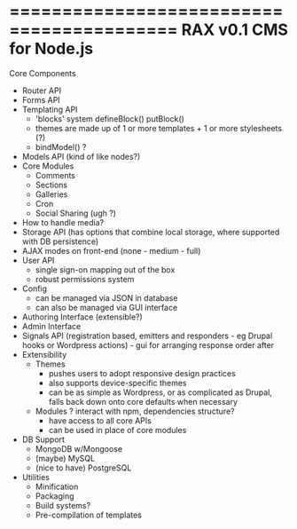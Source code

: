 ==========================================
			RAX v0.1
			CMS for Node.js
==========================================

Core Components
* Router API
* Forms API
* Templating API
	- 'blocks' system defineBlock() putBlock()
	- themes are made up of 1 or more templates + 1 or more stylesheets (?)
	- bindModel() ?
* Models API (kind of like nodes?)
* Core Modules
	- Comments
	- Sections
	- Galleries
	- Cron
	- Social Sharing (ugh ?)
* How to handle media?
* Storage API (has options that combine local storage, where supported with DB persistence)
* AJAX modes on front-end (none - medium - full)
* User API
	- single sign-on mapping out of the box
	- robust permissions system
* Config
	- can be managed via JSON in database
	- can also be managed via GUI interface
* Authoring Interface (extensible?)
* Admin Interface
* Signals API (registration based, emitters and responders - eg Drupal hooks or Wordpress actions) - gui for arranging response order after
* Extensibility
	- Themes
		+ pushes users to adopt responsive design practices
		+ also supports device-specific themes
		+ can be as simple as Wordpress, or as complicated as Drupal, falls back down onto
		core defaults when necessary
	- Modules
		? interact with npm, dependencies structure?
		+ have access to all core APIs
		+ can be used in place of core modules
* DB Support
	- MongoDB w/Mongoose
	- (maybe) MySQL
	- (nice to have) PostgreSQL
* Utilities
	- Minification
	- Packaging
	- Build systems?
	- Pre-compilation of templates
